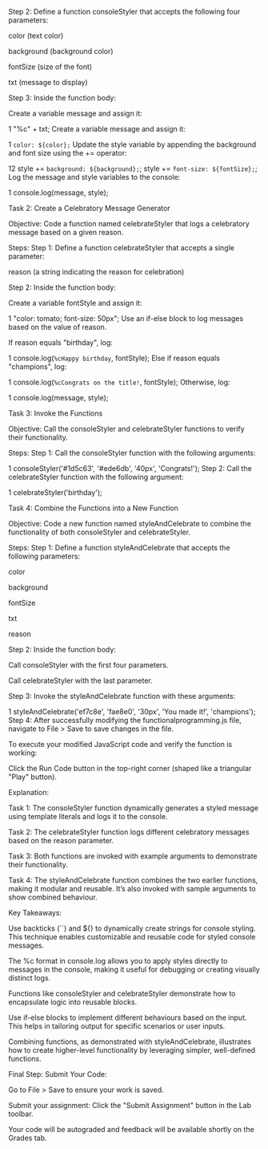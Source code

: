 
Step 2: Define a function consoleStyler that accepts the following four parameters:

color (text color)

background (background color)

fontSize (size of the font)

txt (message to display)

Step 3: Inside the function body:

Create a variable message and assign it:

1
"%c" + txt;
Create a variable message and assign it:

1
`color: ${color};`
Update the style variable by appending the background and font size using the += operator:  

12
style += `background: ${background};`;
style += `font-size: ${fontSize};`;
Log the message and style variables to the console:  

1
console.log(message, style);

Task 2: Create a Celebratory Message Generator  

Objective: Code a function named celebrateStyler that logs a celebratory message based on a given reason. 

Steps:
Step 1: Define a function celebrateStyler that accepts a single parameter:

reason (a string indicating the reason for celebration)

Step 2: Inside the function body:

Create a variable fontStyle and assign it:

1
"color: tomato; font-size: 50px";
Use an if-else block to log messages based on the value of reason.

If reason equals "birthday", log:

1
console.log(`%cHappy birthday`, fontStyle);
Else if reason equals "champions", log: 

1
console.log(`%cCongrats on the title!`, fontStyle);
Otherwise, log:  

1
console.log(message, style);

Task 3: Invoke the Functions

Objective: Call the consoleStyler and celebrateStyler functions to verify their functionality.

Steps:
Step 1: Call the consoleStyler function with the following arguments: 

1
consoleStyler('#1d5c63', '#ede6db', '40px', 'Congrats!');
Step 2: Call the celebrateStyler function with the following argument:  

1
celebrateStyler('birthday');

Task 4: Combine the Functions into a New Function  

Objective: Code a new function named styleAndCelebrate to combine the functionality of both consoleStyler and celebrateStyler.

Steps:
Step 1: Define a function styleAndCelebrate that accepts the following parameters:

color

background

fontSize

txt

reason

Step 2: Inside the function body: 

Call consoleStyler with the first four parameters.

Call celebrateStyler with the last parameter.

Step 3: Invoke the styleAndCelebrate function with these arguments:

1
styleAndCelebrate('ef7c8e', 'fae8e0', '30px', 'You made it!', 'champions');
Step 4: After successfully modifying the functionalprogramming.js file, navigate to File > Save to save changes in the file. 

To execute your modified JavaScript code and verify the function is working:

Click the Run Code button in the top-right corner (shaped like a triangular "Play" button).

Explanation: 

Task 1: The consoleStyler function dynamically generates a styled message using template literals and logs it to the console.

Task 2: The celebrateStyler function logs different celebratory messages based on the reason parameter. 

Task 3: Both functions are invoked with example arguments to demonstrate their functionality. 

Task 4: The styleAndCelebrate function combines the two earlier functions, making it modular and reusable. It’s also invoked with sample arguments to show combined behaviour.

Key Takeaways:

Use backticks (``) and ${} to dynamically create strings for console styling. This technique enables customizable and reusable code for styled console messages. 

The %c format in console.log allows you to apply styles directly to messages in the console, making it useful for debugging or creating visually distinct logs.

Functions like consoleStyler and celebrateStyler demonstrate how to encapsulate logic into reusable blocks.

Use if-else blocks to implement different behaviours based on the input. This helps in tailoring output for specific scenarios or user inputs.  

Combining functions, as demonstrated with styleAndCelebrate, illustrates how to create higher-level functionality by leveraging simpler, well-defined functions. 

Final Step: Submit Your Code:

Go to File > Save to ensure your work is saved.

Submit your assignment: Click the "Submit Assignment" button in the Lab toolbar.  

Your code will be autograded and feedback will be available shortly on the Grades tab.